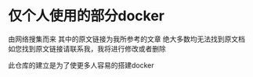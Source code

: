 # 仅个人使用的部分docker
由网络搜集而来 其中的原文链接为我所参考的文章 绝大多数均无法找到原文档  
如您找到原文链接请联系我，我将进行修改或者删除 

此仓库的建立是为了使更多人容易的搭建docker  